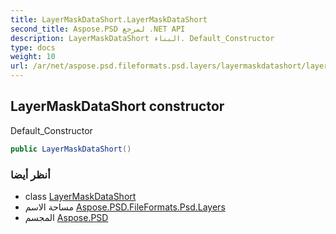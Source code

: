 ```yaml
---
title: LayerMaskDataShort.LayerMaskDataShort
second_title: Aspose.PSD لمرجع .NET API
description: LayerMaskDataShort البناء. Default_Constructor
type: docs
weight: 10
url: /ar/net/aspose.psd.fileformats.psd.layers/layermaskdatashort/layermaskdatashort/
---
```

## LayerMaskDataShort constructor

Default_Constructor

```csharp
public LayerMaskDataShort()
```

### أنظر أيضا

* class [LayerMaskDataShort](../)
* مساحة الاسم [Aspose.PSD.FileFormats.Psd.Layers](../../layermaskdatashort/)
* المجسم [Aspose.PSD](../../../)



